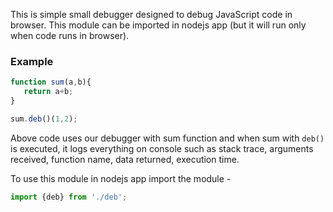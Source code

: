 This is simple small debugger designed to debug JavaScript code in browser. This module can be imported in nodejs app (but it will run only when code runs in browser).

### Example

```js
function sum(a,b){
   return a+b;
}

sum.deb()(1,2);
```

Above code uses our debugger with sum function and when sum with `deb()` is executed, it logs everything on console such as stack trace, arguments received, function name, data returned, execution time.

To use this module in nodejs app import the module -

```js
import {deb} from './deb';
```
